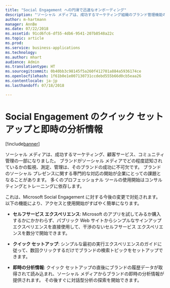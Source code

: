 ```yaml
---
title: "Social Engagement への円滑で迅速なオンボーディング"
description: "ソーシャル メディアは、成功するマーケティング組織のブランド管理機能の一部になりました。"
author: m-hartmann
manager: AnnBe
ms.date: 07/22/2018
ms.assetid: 91cd6fc6-df55-4db6-9541-207b8548a22c
ms.topic: article
ms.prod: 
ms.service: business-applications
ms.technology: 
ms.author: mhart
audience: Admin
ms.translationtype: HT
ms.sourcegitcommit: 0b40bb3c98145f5a260f412701a884a5936174ce
ms.openlocfilehash: 1f61b0e1e007130731ccdebd555b66d0cb5eaa26
ms.contentlocale: ja-jp
ms.lasthandoff: 07/18/2018

---
```

#  <a name="quick-setup-and-instant-insights-in-social-engagement"></a>Social Engagement のクイック セットアップと即時の分析情報

[!include[banner](../../includes/banner.md)]

ソーシャル メディアは、成功するマーケティング、顧客サービス、コミュニティ管理の一部になりました。 ブランドがソーシャル メディアでどの程度認知されているかの監視、測定、管理は、そのブランドの成功に不可欠です。 ブランドのソーシャル プレゼンスに関する専門的な対応の開始が企業にとっての課題となることがあります。 多くのプロフェッショナル ツールの使用開始はコンサルティングとトレーニングに依存します。

これは、Microsoft Social Engagement に対する今後の変更で対処されます。 以下の機能により、アクセスと使用開始がすばやく簡単になります。

-   **セルフサービス エクスペリエンス**: Microsoft のアプリを試してみるか購入するかにかかわらず、パブリック Web サイトからシンプルなサインアップ エクスペリエンスを直接使用して、干渉のないセルフサービス エクスペリエンスを数分で開始できます。

-   **クイック セットアップ**: シンプルな最初の実行エクスペリエンスのガイドに従って、数回クリックするだけでブランドの検索トピックをセットアップできます。

-   **即時の分析情報**: クイック セットアップの直後にブランドの履歴データが取得されて読み込まれ、ソーシャル メディアからブランドの即時の分析情報が提供されます。 その後すぐに対話型分析の探索を開始できます。

<!-- Picture 3 -->


